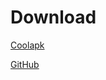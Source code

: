 # Download

[Coolapk](https://www.coolapk.com/apk/rikka.appops)

[GitHub](https://github.com/RikkaApps/App-Ops-issue-tracker/releases/download/files/appops.apk)
